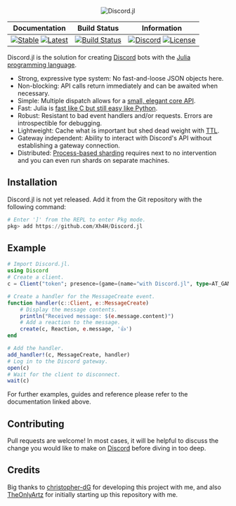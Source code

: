 <div align="center">
    <p> <img src="https://raw.githubusercontent.com/Xh4H/Discord.jl/master/banner.png" alt="Discord.jl"/> </p>
</div>

| **Documentation** | **Build Status** | **Information** |
|:-:|:-:|:-:|
| [![Stable](https://img.shields.io/badge/docs-stable-blue.svg)](https://xh4h.github.io/Discord.jl/stable) [![Latest](https://img.shields.io/badge/docs-dev-blue.svg)](https://xh4h.github.io/Discord.jl/dev) | [![Build Status](https://travis-ci.com/Xh4H/Discord.jl.svg?branch=master)](https://travis-ci.com/Xh4H/Discord.jl) | [![Discord](https://img.shields.io/badge/discord-join-7289da.svg)](https://discord.gg/ng9TjYd) [![License](https://img.shields.io/github/license/Xh4H/Discord.jl.svg)](https://github.com/Xh4H/Discord.jl/blob/master/LICENSE) |

Discord.jl is the solution for creating [Discord](https://discordapp.com) bots with the [Julia programming language](https://julialang.org).

* Strong, expressive type system: No fast-and-loose JSON objects here.
* Non-blocking: API calls return immediately and can be awaited when necessary.
* Simple: Multiple dispatch allows for a [small, elegant core API](https://xh4h.github.io/Discord.jl/stable/rest.html#CRUD-API-1).
* Fast: Julia is [fast like C but still easy like Python](https://julialang.org/blog/2012/02/why-we-created-julia).
* Robust: Resistant to bad event handlers and/or requests. Errors are introspectible for debugging.
* Lightweight: Cache what is important but shed dead weight with [TTL](https://en.wikipedia.org/wiki/Time_to_live).
* Gateway independent: Ability to interact with Discord's API without establishing a gateway connection.
* Distributed: [Process-based sharding](https://xh4h.github.io/Discord.jl/stable/client.html#Discord.Client) requires next to no intervention and you can even run shards on separate machines.

## Installation

Discord.jl is not yet released.
Add it from the Git repository with the following command:

```julia
# Enter ']' from the REPL to enter Pkg mode.
pkg> add https://github.com/Xh4H/Discord.jl
```

## Example

```julia
# Import Discord.jl.
using Discord
# Create a client.
c = Client("token"; presence=(game=(name="with Discord.jl", type=AT_GAME),))

# Create a handler for the MessageCreate event.
function handler(c::Client, e::MessageCreate)
    # Display the message contents.
    println("Received message: $(e.message.content)")
    # Add a reaction to the message.
    create(c, Reaction, e.message, '👍')
end

# Add the handler.
add_handler!(c, MessageCreate, handler)
# Log in to the Discord gateway.
open(c)
# Wait for the client to disconnect.
wait(c)
```

For further examples, guides and reference please refer to the documentation linked above.

## Contributing

Pull requests are welcome!
In most cases, it will be helpful to discuss the change you would like to make on [Discord](https://discord.gg/ng9TjYd) before diving in too deep.

## Credits

Big thanks to [christopher-dG](https://github.com/christopher-dG) for developing this project with me, and also [TheOnlyArtz](https://github.com/TheOnlyArtz) for initially starting up this repository with me.

